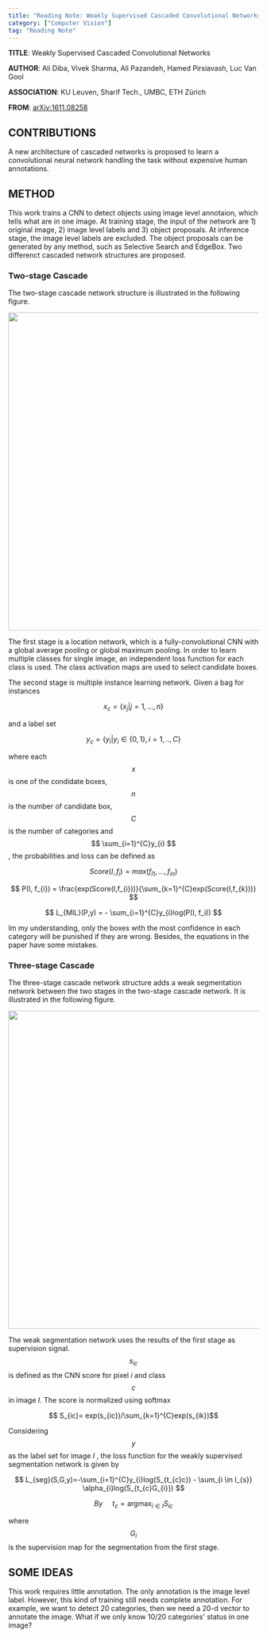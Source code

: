 ```yaml
---
title: "Reading Note: Weakly Supervised Cascaded Convolutional Networks"
category: ["Computer Vision"]
tag: "Reading Note"
---
```


**TITLE**: Weakly Supervised Cascaded Convolutional Networks

**AUTHOR**: Ali Diba, Vivek Sharma, Ali Pazandeh, Hamed Pirsiavash, Luc Van Gool

**ASSOCIATION**: KU Leuven, Sharif Tech., UMBC, ETH Zürich

**FROM**: [arXiv:1611.08258](https://arxiv.org/abs/1611.08258)

## CONTRIBUTIONS ##

A new architecture of cascaded networks is proposed to learn a convolutional neural network handling the task without
expensive human annotations.

## METHOD ##

This work trains a CNN to detect objects using image level annotaion, which tells what are in one image. At training stage, the input of the network are 1) original image, 2) image level labels and 3) object proposals. At inference stage, the image level labels are excluded. The object proposals can be generated by any method, such as Selective Search and EdgeBox. Two differenct cascaded network structures are proposed. 

### Two-stage Cascade ###

The two-stage cascade network structure is illustrated in the following figure.

<img class="img-responsive center-block" src="https://raw.githubusercontent.com/joshua19881228/my_blogs/master/Computer_Vision/Reading_Note/figures/WCCN_1.jpeg" alt="" width="640"/>

The first stage is a location network, which is a fully-convolutional CNN with a global average pooling or global maximum pooling. In order to learn multiple classes for single image, an independent loss function for each class is used. The class activation maps are used to select candidate boxes.

The second stage is multiple instance learning network. Given a bag for instances 

$$ x_{c}=\{x_{j}|j=1,...,n\} $$ 

and a label set 

$$ y_{c}=\{y_{i}|y_{i} \in \{0,1\}, i=1,..,C \} $$ 

where each $$ x $$ is one of the condidate boxes, $$ n $$ is the number of candidate box, $$C$$ is the number of categories and $$ \sum_{i=1}^{C}y_{i} $$, the probabilities and loss can be defined as 

$$ Score(I,f_{i})=max(f_{i1},...,f_{in}) $$

$$ P(I, f_{i}) = \frac{exp(Score(I,f_{i}))}{\sum_{k=1}^{C}exp(Score(I,f_{k}))} $$

$$ L_{MIL}(P,y) = - \sum_{i=1}^{C}y_{i}log(P(I, f_i)) $$

Im my understanding, only the boxes with the most confidence in each category will be punished if they are wrong. Besides, the equations in the paper have some mistakes.

### Three-stage Cascade ###

The three-stage cascade network structure adds a weak segmentation network between the two stages in the two-stage cascade network. It is illustrated in the following figure.

<img class="img-responsive center-block" src="https://raw.githubusercontent.com/joshua19881228/my_blogs/master/Computer_Vision/Reading_Note/figures/WCCN_2.jpeg" alt="" width="640"/>

The weak segmentation network uses the results of the first stage as supervision signal. $$s_{ic}$$ is defined as the CNN score for pixel $i$ and class $$c$$ in image $I$. The score is normalized using softmax

$$ S_{ic}= exp(s_{ic})/\sum_{k=1}^{C}exp(s_{ik})$$

Considering $$y$$ as the label set for image $I$ , the loss function for the weakly supervised segmentation network is given by 

$$ L_{seg}(S,G,y)=-\sum_{i=1}^{C}y_{i}log(S_{t_{c}c}) - \sum_{i \in I_{s}} \alpha_{i}log(S_{t_{c}G_{i}}) $$

$$ By \ \ \ \ \  t_{c} = \mathop{argmax}_{i \in I} S_{ic} $$

where $$G_{i}$$ is the supervision map for the segmentation from the first stage.

## SOME IDEAS ##

This work requires little annotation. The only annotation is the image level label. However, this kind of training still needs complete annotation. For example, we want to detect 20 categories, then we need a 20-d vector to annotate the image. What if we only know 10/20 categories' status in one image? 
